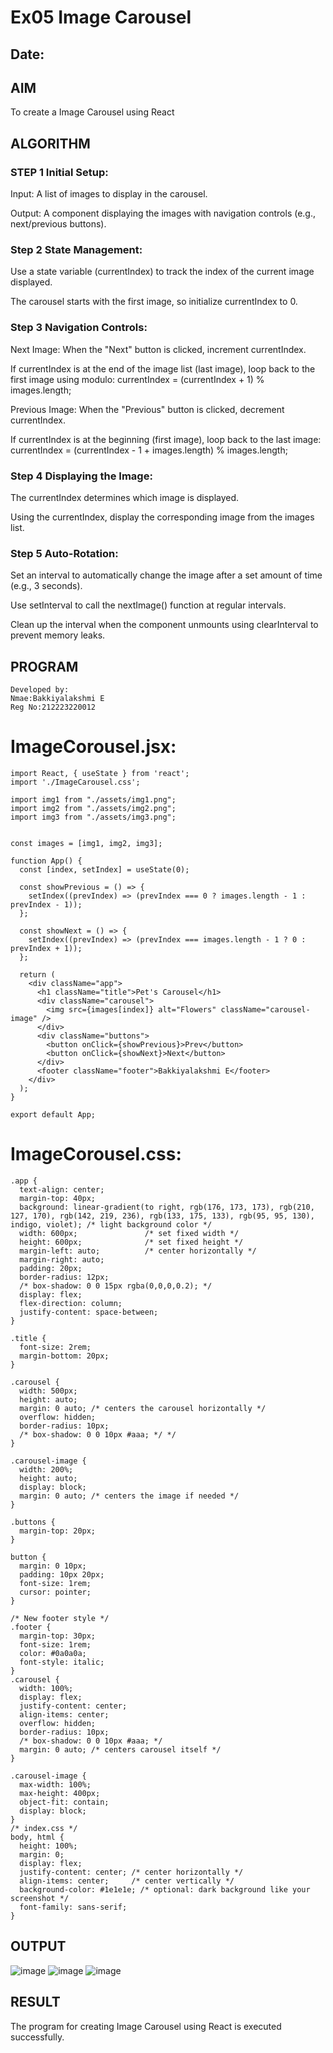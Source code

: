 # Ex05 Image Carousel
## Date:

## AIM
To create a Image Carousel using React 

## ALGORITHM
### STEP 1 Initial Setup:
Input: A list of images to display in the carousel.

Output: A component displaying the images with navigation controls (e.g., next/previous buttons).

### Step 2 State Management:
Use a state variable (currentIndex) to track the index of the current image displayed.

The carousel starts with the first image, so initialize currentIndex to 0.

### Step 3 Navigation Controls:
Next Image: When the "Next" button is clicked, increment currentIndex.

If currentIndex is at the end of the image list (last image), loop back to the first image using modulo:
currentIndex = (currentIndex + 1) % images.length;

Previous Image: When the "Previous" button is clicked, decrement currentIndex.

If currentIndex is at the beginning (first image), loop back to the last image:
currentIndex = (currentIndex - 1 + images.length) % images.length;

### Step 4 Displaying the Image:
The currentIndex determines which image is displayed.

Using the currentIndex, display the corresponding image from the images list.

### Step 5 Auto-Rotation:
Set an interval to automatically change the image after a set amount of time (e.g., 3 seconds).

Use setInterval to call the nextImage() function at regular intervals.

Clean up the interval when the component unmounts using clearInterval to prevent memory leaks.

## PROGRAM
```
Developed by:
Nmae:Bakkiyalakshmi E
Reg No:212223220012
```
# ImageCorousel.jsx:
```
import React, { useState } from 'react';
import './ImageCarousel.css';

import img1 from "./assets/img1.png";
import img2 from "./assets/img2.png";
import img3 from "./assets/img3.png";


const images = [img1, img2, img3];

function App() {
  const [index, setIndex] = useState(0);

  const showPrevious = () => {
    setIndex((prevIndex) => (prevIndex === 0 ? images.length - 1 : prevIndex - 1));
  };

  const showNext = () => {
    setIndex((prevIndex) => (prevIndex === images.length - 1 ? 0 : prevIndex + 1));
  };

  return (
    <div className="app">
      <h1 className="title">Pet's Carousel</h1>
      <div className="carousel">
        <img src={images[index]} alt="Flowers" className="carousel-image" />
      </div>
      <div className="buttons">
        <button onClick={showPrevious}>Prev</button>
        <button onClick={showNext}>Next</button>
      </div>
      <footer className="footer">Bakkiyalakshmi E</footer>
    </div>
  );
}

export default App;
```
# ImageCorousel.css:
```
.app {
  text-align: center;
  margin-top: 40px;
  background: linear-gradient(to right, rgb(176, 173, 173), rgb(210, 127, 170), rgb(142, 219, 236), rgb(133, 175, 133), rgb(95, 95, 130), indigo, violet); /* light background color */
  width: 600px;               /* set fixed width */
  height: 600px;              /* set fixed height */
  margin-left: auto;          /* center horizontally */
  margin-right: auto;
  padding: 20px;
  border-radius: 12px;
  /* box-shadow: 0 0 15px rgba(0,0,0,0.2); */
  display: flex;
  flex-direction: column;
  justify-content: space-between;
}

.title {
  font-size: 2rem;
  margin-bottom: 20px;
}

.carousel {
  width: 500px;
  height: auto;
  margin: 0 auto; /* centers the carousel horizontally */
  overflow: hidden;
  border-radius: 10px;
  /* box-shadow: 0 0 10px #aaa; */ */
}

.carousel-image {
  width: 200%;
  height: auto;
  display: block;
  margin: 0 auto; /* centers the image if needed */
}

.buttons {
  margin-top: 20px;
}

button {
  margin: 0 10px;
  padding: 10px 20px;
  font-size: 1rem;
  cursor: pointer;
}

/* New footer style */
.footer {
  margin-top: 30px;
  font-size: 1rem;
  color: #0a0a0a;
  font-style: italic;
}
.carousel {
  width: 100%;
  display: flex;
  justify-content: center;
  align-items: center;
  overflow: hidden;
  border-radius: 10px;
  /* box-shadow: 0 0 10px #aaa; */
  margin: 0 auto; /* centers carousel itself */
}

.carousel-image {
  max-width: 100%;
  max-height: 400px;
  object-fit: contain;
  display: block;
}
/* index.css */
body, html {
  height: 100%;
  margin: 0;
  display: flex;
  justify-content: center; /* center horizontally */
  align-items: center;     /* center vertically */
  background-color: #1e1e1e; /* optional: dark background like your screenshot */
  font-family: sans-serif;
}
```
## OUTPUT
![image](https://github.com/user-attachments/assets/1b071578-7801-4ea9-89e9-8b875be6e295)
![image](https://github.com/user-attachments/assets/b630b54c-2445-4a7c-a3d1-37f9207da52e)
![image](https://github.com/user-attachments/assets/15e28d1d-a59d-4ddc-b706-23b18ea9ea65)


## RESULT
The program for creating Image Carousel using React is executed successfully.
